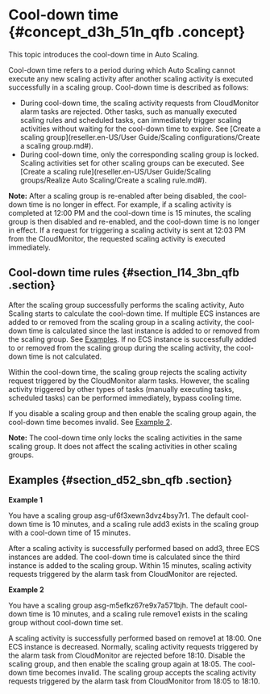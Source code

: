 # Cool-down time {#concept_d3h_51n_qfb .concept}

This topic introduces the cool-down time in Auto Scaling.

Cool-down time refers to a period during which Auto Scaling cannot execute any new scaling activity after another scaling activity is executed successfully in a scaling group. Cool-down time is described as follows:

-   During cool-down time, the scaling activity requests from CloudMonitor alarm tasks are rejected. Other tasks, such as manually executed scaling rules and scheduled tasks, can immediately trigger scaling activities without waiting for the cool-down time to expire. See [Create a scaling group](reseller.en-US/User Guide/Scaling configurations/Create a scaling group.md#).
-   During cool-down time, only the corresponding scaling group is locked. Scaling activities set for other scaling groups can be executed. See [Create a scaling rule](reseller.en-US/User Guide/Scaling groups/Realize Auto Scaling/Create a scaling rule.md#).

**Note:** After a scaling group is re-enabled after being disabled, the cool-down time is no longer in effect. For example, if a scaling activity is completed at 12:00 PM and the cool-down time is 15 minutes, the scaling group is then disabled and re-enabled, and the cool-down time is no longer in effect. If a request for triggering a scaling activity is sent at 12:03 PM from the CloudMonitor, the requested scaling activity is executed immediately.

## Cool-down time rules {#section_l14_3bn_qfb .section}

After the scaling group successfully performs the scaling activity, Auto Scaling starts to calculate the cool-down time. If multiple ECS instances are added to or removed from the scaling group in a scaling activity, the cool-down time is calculated since the last instance is added to or removed from the scaling group. See [Examples](#). If no ECS instance is successfully added to or removed from the scaling group during the scaling activity, the cool-down time is not calculated.

Within the cool-down time, the scaling group rejects the scaling activity request triggered by the CloudMonitor alarm tasks. However, the scaling activity triggered by other types of tasks \(manually executing tasks, scheduled tasks\) can be performed immediately, bypass cooling time.

If you disable a scaling group and then enable the scaling group again, the cool-down time becomes invalid. See [Example 2](#).

**Note:** The cool-down time only locks the scaling activities in the same scaling group. It does not affect the scaling activities in other scaling groups.

## Examples {#section_d52_sbn_qfb .section}

**Example 1**

You have a scaling group asg-uf6f3xewn3dvz4bsy7r1. The default cool-down time is 10 minutes, and a scaling rule add3 exists in the scaling group with a cool-down time of 15 minutes.

After a scaling activity is successfully performed based on add3, three ECS instances are added. The cool-down time is calculated since the third instance is added to the scaling group. Within 15 minutes, scaling activity requests triggered by the alarm task from CloudMonitor are rejected.

**Example 2**

You have a scaling group asg-m5efkz67re9x7a571bjh. The default cool-down time is 10 minutes, and a scaling rule remove1 exists in the scaling group without cool-down time set.

A scaling activity is successfully performed based on remove1 at 18:00. One ECS instance is decreased. Normally, scaling activity requests triggered by the alarm task from CloudMonitor are rejected before 18:10. Disable the scaling group, and then enable the scaling group again at 18:05. The cool-down time becomes invalid. The scaling group accepts the scaling activity requests triggered by the alarm task from CloudMonitor from 18:05 to 18:10.

